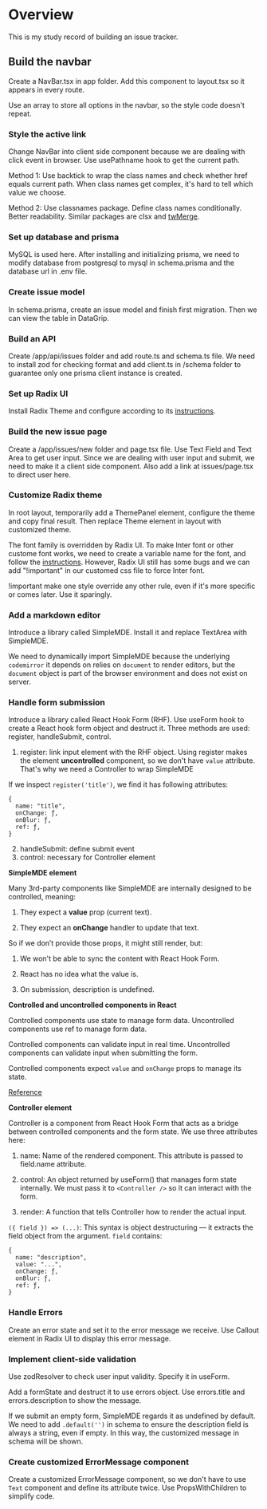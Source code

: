 # Overview

This is my study record of building an issue tracker.

## Build the navbar

Create a NavBar.tsx in app folder. Add this component to layout.tsx so it appears in every route.

Use an array to store all options in the navbar, so the style code doesn't repeat.

### Style the active link

Change NavBar into client side component because we are dealing with click event in browser. Use usePathname hook to get the current path.

Method 1: Use backtick to wrap the class names and check whether href equals current path. When class names get complex, it's hard to tell which value we choose.

Method 2: Use classnames package. Define class names conditionally. Better readability. Similar packages are clsx and [twMerge](https://www.linkedin.com/pulse/understanding-differences-between-clsx-classnames-react-terranova-l5dxf/).

### Set up database and prisma

MySQL is used here. After installing and initializing prisma, we need to modify database from postgresql to mysql in schema.prisma and the database url in .env file.

### Create issue model

In schema.prisma, create an issue model and finish first migration. Then we can view the table in DataGrip.

### Build an API

Create /app/api/issues folder and add route.ts and schema.ts file. We need to install zod for checking format and add client.ts in /schema folder to guarantee only one prisma client instance is created.

### Set up Radix UI

Install Radix Theme and configure according to its [instructions](https://www.radix-ui.com/themes/docs/overview/getting-started).

### Build the new issue page

Create a /app/issues/new folder and page.tsx file. Use Text Field and Text Area to get user input. Since we are dealing with user input and submit, we need to make it a client side component. Also add a link at issues/page.tsx to direct user here.

### Customize Radix theme

In root layout, temporarily add a ThemePanel element, configure the theme and copy final result. Then replace Theme element in layout with customized theme.

The font family is overridden by Radix UI. To make Inter font or other custome font works, we need to create a variable name for the font, and follow the [instructions](https://www.radix-ui.com/themes/docs/theme/typography#with-nextfont). However, Radix UI still has some bugs and we can add "!important" in our customed css file to force Inter font.

!important make one style override any other rule, even if it's more specific or comes later. Use it sparingly.

### Add a markdown editor

Introduce a library called SimpleMDE. Install it and replace TextArea with SimpleMDE.

We need to dynamically import SimpleMDE because the underlying `codemirror` it depends on relies on `document` to render editors, but the `document` object is part of the browser environment and does not exist on server.

### Handle form submission

Introduce a library called React Hook Form (RHF). Use useForm hook to create a React hook form object and destruct it. Three methods are used: register, handleSubmit, control.

1. register: link input element with the RHF object. Using register makes the element **uncontrolled** component, so we don't have `value` attribute. That's why we need a Controller to wrap SimpleMDE

If we inspect `register('title')`, we find it has following attributes:

```
{
  name: "title",
  onChange: ƒ,
  onBlur: ƒ,
  ref: ƒ,
}
```

2. handleSubmit: define submit event
3. control: necessary for Controller element

**SimpleMDE element**

Many 3rd-party components like SimpleMDE are internally designed to be controlled, meaning:

1. They expect a **value** prop (current text).

2. They expect an **onChange** handler to update that text.

So if we don’t provide those props, it might still render, but:

1. We won't be able to sync the content with React Hook Form.

2. React has no idea what the value is.

3. On submission, description is undefined.

**Controlled and uncontrolled components in React**

Controlled components use state to manage form data. Uncontrolled components use ref to manage form data.

Controlled components can validate input in real time. Uncontrolled components can validate input when submitting the form.

Controlled components expect `value` and `onChange` props to manage its state.

[Reference](https://medium.com/@agamkakkar/controlled-v-s-uncontrolled-component-in-react-2db23c6dc32e#:~:text=In%20a%20controlled%20component%2C%20React,what%20to%20insert%20and%20where.)

**Controller element**

Controller is a component from React Hook Form that acts as a bridge between controlled components and the form state. We use three attributes here:

1. name: Name of the rendered component. This attribute is passed to field.name attribute.

2. control: An object returned by useForm() that manages form state internally. We must pass it to `<Controller />` so it can interact with the form.

3. render: A function that tells Controller how to render the actual input.

`({ field }) => (...)`: This syntax is object destructuring — it extracts the field object from the argument. `field` contains:

```
{
  name: "description",
  value: "...",
  onChange: ƒ,
  onBlur: ƒ,
  ref: ƒ,
}
```

### Handle Errors

Create an error state and set it to the error message we receive. Use Callout element in Radix UI to display this error message.

### Implement client-side validation

Use zodResolver to check user input validity. Specify it in useForm.

Add a formState and destruct it to use errors object. Use errors.title and errors.description to show the message.

If we submit an empty form, SimpleMDE regards it as undefined by default. We need to add `.default('')` in schema to ensure the description field is always a string, even if empty. In this way, the customized message in schema will be shown.

### Create customized ErrorMessage component

Create a customized ErrorMessage component, so we don't have to use `Text` component and define its attribute twice. Use PropsWithChildren to simplify code.
